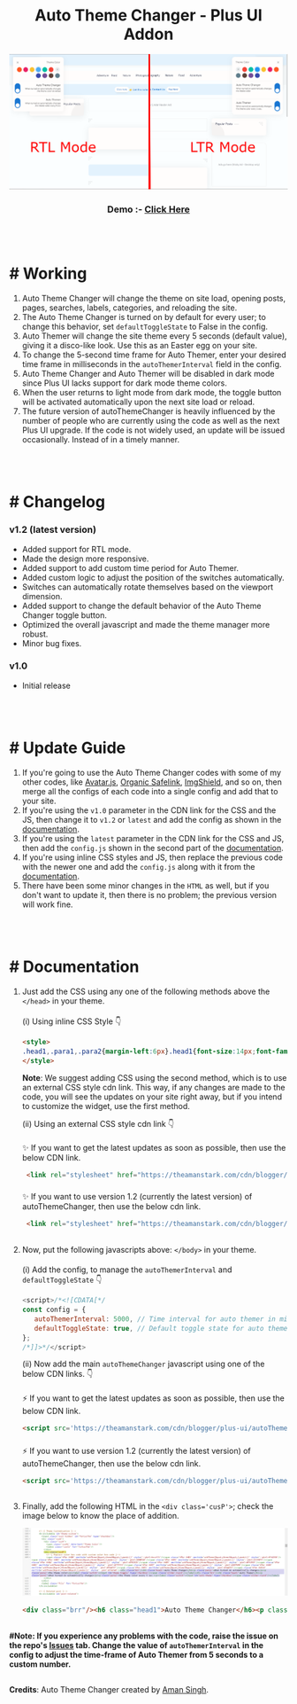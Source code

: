 <h1 align="center">Auto Theme Changer - Plus UI Addon</h1>

![autoThemeChanger](https://raw.githubusercontent.com/theamanstark/autoThemeChanger/v1.2/.gitassets/demoV1.2.png)
</br>
<h3 align="center">
  Demo :- <a href="https://imstark.link/autoThemeChanger">Click Here</a>
</h3>

</br>
</br>

# # Working

1. Auto Theme Changer will change the theme on site load, opening posts, pages, searches, labels, categories, and reloading the site.
2. The Auto Theme Changer is turned on by default for every user; to change this behavior, set `defaultToggleState` to False in the config.
3. Auto Themer will change the site theme every 5 seconds (default value), giving it a disco-like look. Use this as an Easter egg on your site.
4. To change the 5-second time frame for Auto Themer, enter your desired time frame in milliseconds in the `autoThemerInterval` field in the config.
5. Auto Theme Changer and Auto Themer will be disabled in dark mode since Plus UI lacks support for dark mode theme colors.
6. When the user returns to light mode from dark mode, the toggle button will be activated automatically upon the next site load or reload.
7. The future version of autoThemeChanger is heavily influenced by the number of people who are currently using the code as well as the next Plus UI upgrade. If the code is not widely used, an update will be issued occasionally. Instead of in a timely manner.

</br>
</br>

# # Changelog

### v1.2 (latest version)

- Added support for RTL mode.
- Made the design more responsive.
- Added support to add custom time period for Auto Themer.
- Added custom logic to adjust the position of the switches automatically.
- Switches can automatically rotate themselves based on the viewport dimension.
- Added support to change the default behavior of the Auto Theme Changer toggle button.
- Optimized the overall javascript and made the theme manager more robust.
- Minor bug fixes.

### v1.0

- Initial release

</br>
</br>

# # Update Guide

1. If you're going to use the Auto Theme Changer codes with some of my other codes, like [Avatar.js](https://imstark.link/avatarjs-code), [Organic Safelink](https://imstark.link/safelink), [ImgShield](https://imstark.link/imgshield-codes), and so on, then merge all the configs of each code into a single config and add that to your site.
2. If you're using the `v1.0` parameter in the CDN link for the CSS and the JS, then change it to `v1.2` or `latest` and add the config as shown in the [documentation](https://github.com/theamanstark/autoThemeChanger#-documentation).
3. If you're using the `latest` parameter in the CDN link for the CSS and JS, then add the `config.js` shown in the second part of the [documentation](https://github.com/theamanstark/autoThemeChanger#-documentation).
4. If you're using inline CSS styles and JS, then replace the previous code with the newer one and add the `config.js` along with it from the [documentation](https://github.com/theamanstark/autoThemeChanger#-documentation).
5. There have been some minor changes in the `HTML` as well, but if you don't want to update it, then there is no problem; the previous version will work fine.

</br>
</br>

# # Documentation

1. Just add the CSS using any one of the following methods above the `</head>` in your theme.

    ####

   (i) Using inline CSS Style 👇

   ```html
   <style>
   .head1,.para1,.para2{margin-left:6px}.head1{font-size:14px;font-family:"Google Sans Text";color:#343435;margin-bottom:-7px;font-weight:unset}.para1{margin-bottom:-11px}.brr{content:"";display:block;border-bottom:1px solid var(--contentL);margin:12px 5px}.brr-marginfix{margin-top:-6px}.cusP{margin-bottom:-20px}@media screen and (min-width:750px){.switch{left:205px;top:-48px}.Rtl .switch{left:-205px}}@media screen and (max-width:361px) and (min-width:322px){.switch{left:220px;top:-45px}.Rtl .switch{left:-220px}}@media screen and (max-width:321px){.switch{left:202px;top:-46px}.Rtl .switch{left:-202px}}@media screen and (max-width:376px) and (min-width:362px){.switch{left:240px;top:-45px}.Rtl .switch{left:-240px}}@media screen and (max-width:415px) and (min-width:395px){.switch{left:280px;top:-45px}.Rtl .switch{left:-280px}}@media screen and (max-width:394px) and (min-width:377px){.switch{left:255px;top:-45px}.Rtl .switch{left:-255px}}@media screen and (max-width:749px) and (min-width:416px){.switch{left:286px;top:-45px}.Rtl .switch{left:-286px}}.switch{position:relative;display:inline-block;width:55px;height:30px;margin-bottom:-2000px}.switch input{opacity:0;width:0;height:0}.slider{position:absolute;cursor:pointer;top:0;left:0;right:0;bottom:0;background-color:#ccc;-webkit-transition:.4s;transition:.4s}.slider:before{position:absolute;content:"";height:22px;width:22px;left:3.5px;bottom:4px;background-color:#fff;-webkit-transition:.4s;transition:.4s}input:checked+.slider{background-color:var(--linkC)}.drK input:checked+.slider{background-color:var(--darkU)}input:focus+.slider{box-shadow:0 0 1px #2196f3}input:checked+.slider:before{-webkit-transform:translateX(26px);-ms-transform:translateX(26px);transform:translateX(26px)}.slider.round{border-radius:34px}.slider.round:before{border-radius:50%}
   </style>
   ```

   **Note**: We suggest adding CSS using the second method, which is to use an external CSS style cdn link. This way, if any changes are made to the code, you will see the updates on your site right away, but if you intend to customize the widget, use the first method.

   (ii) Using an external CSS style cdn link 👇

   #### 

   ✨ If you want to get the latest updates as soon as possible, then use the below CDN link.
   
   ```html
    <link rel="stylesheet" href="https://theamanstark.com/cdn/blogger/plus-ui/autoThemeChanger/latest/autoTheme.min.css" />
    ```

   ### 

   ✨ If you want to use version 1.2 (currently the latest version) of autoThemeChanger, then use the below cdn link.

   ```html
    <link rel="stylesheet" href="https://theamanstark.com/cdn/blogger/plus-ui/autoThemeChanger/v1.2/autoTheme.min.css" />
    ```

   ##

2. Now, put the following javascripts above: `</body>` in your theme.

    ####

   (i) Add the config, to manage the `autoThemerInterval` and `defaultToggleState` 👇

   ```javascript
   <script>/*<![CDATA[*/
   const config = {
      autoThemerInterval: 5000, // Time interval for auto themer in milliseconds
      defaultToggleState: true, // Default toggle state for auto theme changer when the user visits the site for the first time
   };
   /*]]>*/</script>
   ```

   (ii) Now add the main `autoThemeChanger` javascript using one of the below CDN links. 👇

   ####

   ⚡ If you want to get the latest updates as soon as possible, then use the below CDN link.

   ```html
   <script src='https://theamanstark.com/cdn/blogger/plus-ui/autoThemeChanger/latest/autoTheme.min.js'></script>
   ```

   ###

   ⚡ If you want to use version 1.2 (currently the latest version) of autoThemeChanger, then use the below cdn link.

   ```html
   <script src='https://theamanstark.com/cdn/blogger/plus-ui/autoThemeChanger/v1.2/autoTheme.min.js'></script>
   ```

   ##

4. Finally, add the following HTML in the `<div class='cusP'>`; check the image below to know the place of addition.

   ![ThemeChangerHTML](https://raw.githubusercontent.com/theamanstark/autoThemeChanger/v1.2/.gitassets/html-help.png)

   ```html
   <div class="brr"/><h6 class="head1">Auto Theme Changer</h6><p class="para1">When turned on automatically changes</p><p class="para2">the theme color on reload.</p><label class="switch"><input id="theme-toggle" type="checkbox"/><span class="slider round"/></label><div class="brr brr-marginfix"/><h6 class="head1">Auto Themer</h6><p class="para1">When turned on automatically changes</p><p class="para2">the theme color every 5 sec.</p><label class="switch"><input id="auto-theme" type="checkbox"/><span class="slider round"/></label>
   ```

   ##

#### #Note: If you experience any problems with the code, raise the issue on the repo's <a href="https://github.com/theamanstark/autoThemeChanger/issues">Issues</a> tab. Change the value of `autoThemerInterval` in the config to adjust the time-frame of Auto Themer from 5 seconds to a custom number.

##

**Credits**: Auto Theme Changer created by [Aman Singh](https://www.amanstark.com).
